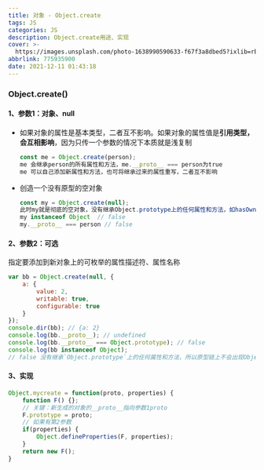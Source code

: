 ```yaml
---
title: 对象 - Object.create
tags: JS
categories: JS
description: Object.create用途、实现
cover: >-
  https://images.unsplash.com/photo-1638990590633-f67f3a8dbed5?ixlib=rb-1.2.1&ixid=MnwxMjA3fDB8MHxlZGl0b3JpYWwtZmVlZHwxMzZ8fHxlbnwwfHx8fA%3D%3D&auto=format&fit=crop&w=500&q=60
abbrlink: 775935900
date: 2021-12-11 01:43:18
---
```


### Object.create() ###

#### 1、参数1：对象、null ####

* 如果对象的属性是基本类型，二者互不影响。如果对象的属性值是**引用类型，会互相影响**，因为只传一个参数的情况下本质就是浅复制

  ```js
  const me = Object.create(person); 
  me 会继承person的所有属性和方法，me.__proto__ === person为true
  me 可以自己添加新属性和方法，也可将继承过来的属性重写，二者互不影响
  ```

* 创造一个没有原型的空对象

  ```js
  const my = Object.create(null);
  此时my就是彻底的空对象，没有继承Object.prototype上的任何属性和方法，如hasOwnProperty()、toString()
  my instanceof Object  // false
  my.__proto__ === person // false
  ```

#### 2、参数2：可选 ####

指定要添加到新对象上的可枚举的属性描述符、属性名称

```js
var bb = Object.create(null, {
    a: {
        value: 2,
        writable: true,
        configurable: true
    }
});
console.dir(bb); // {a: 2}
console.log(bb.__proto__); // undefined
console.log(bb.__proto__ === Object.prototype); // false
console.log(bb instanceof Object); 
// false 没有继承`Object.prototype`上的任何属性和方法，所以原型链上不会出现Object
```

#### 3、实现 ####

```js
Object.mycreate = function(proto, properties) {
    function F() {};
    // 关键：新生成的对象的__proto__指向参数1proto
    F.prototype = proto;
    // 如果有第2参数
    if(properties) {
        Object.defineProperties(F, properties);
    }
    return new F();
}
```
